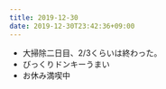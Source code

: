 ```yaml
---
title: 2019-12-30
date: 2019-12-30T23:42:36+09:00
---
```


- 大掃除二日目、2/3くらいは終わった。
- びっくりドンキーうまい
- お休み満喫中
